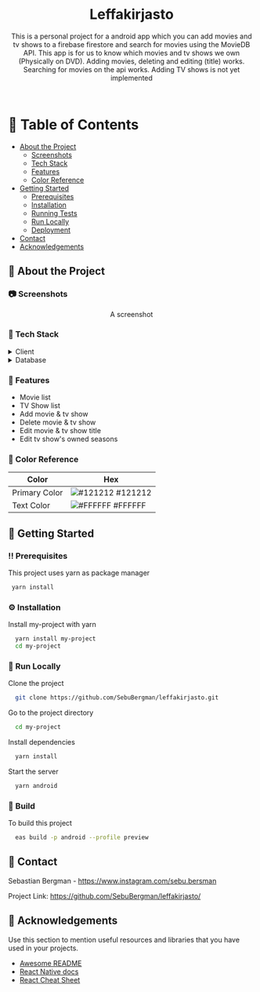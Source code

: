 <div align="center">

  <!--<img src="assets/logo.png" alt="logo" width="200" height="auto" />-->
  <h1>Leffakirjasto</h1>
  
  <p>
    This is a personal project for a android app which you can add movies and tv shows to a firebase firestore and search for movies using the MovieDB API. This app is for us to know which movies and tv shows we own (Physically on DVD).
    Adding movies, deleting and editing (title) works.
    Searching for movies on the api works.
    Adding TV shows is not yet implemented
  </p>
</div>
<br />

<!-- Table of Contents -->
# :notebook_with_decorative_cover: Table of Contents

- [About the Project](#star2-about-the-project)
  * [Screenshots](#camera-screenshots)
  * [Tech Stack](#space_invader-tech-stack)
  * [Features](#dart-features)
  * [Color Reference](#art-color-reference)
- [Getting Started](#toolbox-getting-started)
  * [Prerequisites](#bangbang-prerequisites)
  * [Installation](#gear-installation)
  * [Running Tests](#test_tube-running-tests)
  * [Run Locally](#running-run-locally)
  * [Deployment](#triangular_flag_on_post-deployment)
- [Contact](#handshake-contact)
- [Acknowledgements](#gem-acknowledgements)

  

<!-- About the Project -->
## :star2: About the Project

<div>
  <p></p>
</div>

<!-- Screenshots -->
### :camera: Screenshots

<div align="center"> 
  <p>A screenshot</p>
</div>


<!-- TechStack -->
### :space_invader: Tech Stack

<details>
  <summary>Client</summary>
  <ul>
    <li><a href="https://reactnative.dev">React Native</a></li>
    <li><a href="https://www.typescriptlang.org">Typescript</a></li>
    <li><a href="https://redux.js.org">Redux</a></li>
  </ul>
</details>

<details>
  <summary>Database</summary>
  <ul>
    <li><a href="https://firebase.google.com">Firebase</a></li>
  </ul>
</details>

<!-- Features -->
### :dart: Features

- Movie list
- TV Show list
- Add movie & tv show
- Delete movie & tv show
- Edit movie & tv show title
- Edit tv show's owned seasons

<!-- Color Reference -->
### :art: Color Reference

| Color             | Hex                                                                |
| ----------------- | ------------------------------------------------------------------ |
| Primary Color | ![#121212](https://via.placeholder.com/10/121212?text=+) #121212 |
| Text Color | ![#FFFFFF](https://via.placeholder.com/10/#FFFFFF?text=+) #FFFFFF |


<!-- Getting Started -->
## 	:toolbox: Getting Started

<!-- Prerequisites -->
### :bangbang: Prerequisites

This project uses yarn as package manager

```bash
 yarn install
```

<!-- Installation -->
### :gear: Installation

Install my-project with yarn

```bash
  yarn install my-project
  cd my-project
```

<!-- Run Locally -->
### :running: Run Locally

Clone the project

```bash
  git clone https://github.com/SebuBergman/leffakirjasto.git
```

Go to the project directory

```bash
  cd my-project
```

Install dependencies

```bash
  yarn install
```

Start the server

```bash
  yarn android
```


<!-- Build -->
### :triangular_flag_on_post: Build

To build this project

```bash
  eas build -p android --profile preview
```

<!-- Contact -->
## :handshake: Contact

Sebastian Bergman - https://www.instagram.com/sebu.bersman

Project Link: https://github.com/SebuBergman/leffakirjasto/


<!-- Acknowledgments -->
## :gem: Acknowledgements

Use this section to mention useful resources and libraries that you have used in your projects.

 - [Awesome README](https://github.com/matiassingers/awesome-readme)
 - [React Native docs]((https://reactnative.dev/docs/getting-started))
 - [React Cheat Sheet](https://www.freecodecamp.org/news/the-react-cheatsheet/)

